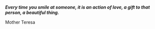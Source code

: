 _**Every time you smile at someone, it is an action of love, a gift to that person, a beautiful thing.**_

Mother Teresa